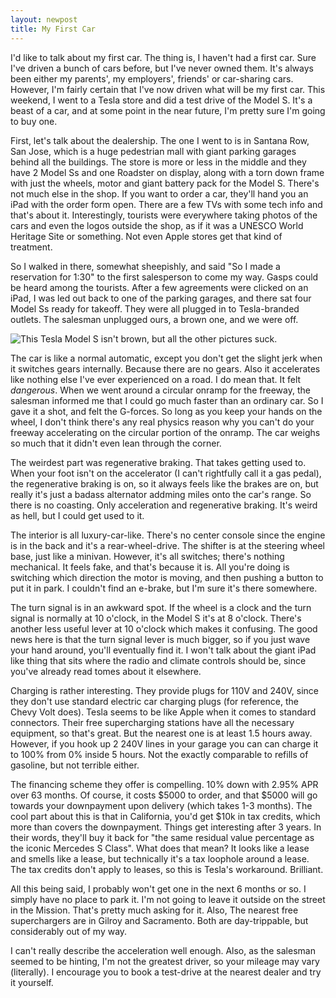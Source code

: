 ```yaml
---
layout: newpost
title: My First Car
---
```


I'd like to talk about my first car. The thing is, I haven't had a first car. Sure I've driven a bunch of cars before, but I've never owned them. It's always been either my parents', my employers', friends' or car-sharing cars. However, I'm fairly certain that I've now driven what will be my first car. This weekend, I went to a Tesla store and did a test drive of the Model S. It's a beast of a car, and at some point in the near future, I'm pretty sure I'm going to buy one.

First, let's talk about the dealership. The one I went to is in Santana Row, San Jose, which is a huge pedestrian mall with giant parking garages behind all the buildings. The store is more or less in the middle and they have 2 Model Ss and one Roadster on display, along with a torn down frame with just the wheels, motor and giant battery pack for the Model S. There's not much else in the shop. If you want to order a car, they'll hand you an iPad with the order form open. There are a few TVs with some tech info and that's about it. Interestingly, tourists were everywhere taking photos of the cars and even the logos outside the shop, as if it was a UNESCO World Heritage Site or something. Not even Apple stores get that kind of treatment. 

So I walked in there, somewhat sheepishly, and said "So I made a reservation for 1:30" to the first salesperson to come my way. Gasps could be heard among the tourists. After a few agreements were clicked on an iPad, I was led out back to one of the parking garages, and there sat four Model Ss ready for takeoff. They were all plugged in to Tesla-branded outlets. The salesman unplugged ours, a brown one, and we were off.

![This Tesla Model S isn't brown, but all the other pictures suck.](http://www.blogcdn.com/www.autoblog.com/media/2012/09/2012-tesla-model-s-fd.jpg)

The car is like a normal automatic, except you don't get the slight jerk when it switches gears internally. Because there are no gears. Also it accelerates like nothing else I've ever experienced on a road. I do mean that. It felt *dangerous*. When we went around a circular onramp for the freeway, the salesman informed me that I could go much faster than an ordinary car. So I gave it a shot, and felt the G-forces. So long as you keep your hands on the wheel, I don't think there's any real physics reason why you can't do your freeway accelerating on the circular portion of the onramp. The car weighs so much that it didn't even lean through the corner.

The weirdest part was regenerative braking. That takes getting used to. When your foot isn't on the accelerator (I can't rightfully call it a gas pedal), the regenerative braking is on, so it always feels like the brakes are on, but really it's just a badass alternator addming miles onto the car's range. So there is no coasting. Only acceleration and regenerative braking. It's weird as hell, but I could get used to it.

The interior is all luxury-car-like. There's no center console since the engine is in the back and it's a rear-wheel-drive. The shifter is at the steering wheel base, just like a minivan. However, it's all switches; there's nothing mechanical. It feels fake, and that's because it is. All you're doing is switching which direction the motor is moving, and then pushing a button to put it in park. I couldn't find an e-brake, but I'm sure it's there somewhere. 

The turn signal is in an awkward spot. If the wheel is a clock and the turn signal is normally at 10 o'clock, in the Model S it's at 8 o'clock. There's another less useful lever at 10 o'clock which makes it confusing. The good news here is that the turn signal lever is much bigger, so if you just wave your hand around, you'll eventually find it. I won't talk about the giant iPad like thing that sits where the radio and climate controls should be, since you've already read tomes about it elsewhere.

Charging is rather interesting. They provide plugs for 110V and 240V, since they don't use standard electric car charging plugs (for reference, the Chevy Volt does). Tesla seems to be like Apple when it comes to standard connectors. Their free supercharging stations have all the necessary equipment, so that's great. But the nearest one is at least 1.5 hours away. However, if you hook up 2 240V lines in your garage you can can charge it to 100% from 0% inside 5 hours. Not the exactly comparable to refills of gasoline, but not terrible either.

The financing scheme they offer is compelling. 10% down with 2.95% APR over 63 months. Of course, it costs $5000 to order, and that $5000 will go towards your downpayment upon delivery (which takes 1-3 months). The cool part about this is that in California, you'd get $10k in tax credits, which more than covers the downpayment. Things get interesting after 3 years. In their words, they'll buy it back for "the same residual value percentage as the iconic Mercedes S Class". What does that mean? It looks like a lease and smells like a lease, but technically it's a tax loophole around a lease. The tax credits don't apply to leases, so this is Tesla's workaround. Brilliant.

All this being said, I probably won't get one in the next 6 months or so. I simply have no place to park it. I'm not going to leave it outside on the street in the Mission. That's pretty much asking for it. Also, The nearest free superchargers are in Gilroy and Sacramento. Both are day-trippable, but considerably out of my way.

I can't really describe the acceleration well enough. Also, as the salesman seemed to be hinting, I'm not the greatest driver, so your mileage may vary (literally). I encourage you to book a test-drive at the nearest dealer and try it yourself.
